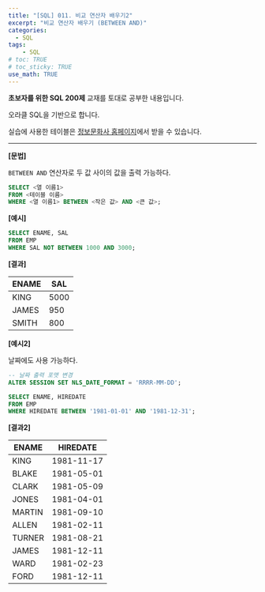 ```yaml
---
title: "[SQL] 011. 비교 연산자 배우기2"
excerpt: "비교 연산자 배우기 (BETWEEN AND)"
categories: 
  - SQL
tags: 
    - SQL
# toc: TRUE
# toc_sticky: TRUE
use_math: TRUE
---
```


**초보자를 위한 SQL 200제** 교재를 토대로 공부한 내용입니다.

오라클 SQL을 기반으로 합니다.

실습에 사용한 테이블은 [정보문화사 홈페이지](http://infopub.co.kr/index.asp)에서 받을 수 있습니다.

---

**[문법]**

`BETWEEN AND` 연산자로 두 값 사이의 값을 출력 가능하다.

```sql
SELECT <열 이름1>
FROM <테이블 이름>
WHERE <열 이름1> BETWEEN <작은 값> AND <큰 값>;
```

**[예시]**

```sql
SELECT ENAME, SAL
FROM EMP
WHERE SAL NOT BETWEEN 1000 AND 3000;
```


**[결과]**

ENAME|SAL
|-|-|
KING|5000
JAMES|950
SMITH|800


**[예시2]**

날짜에도 사용 가능하다.

```sql
-- 날짜 출력 포맷 변경
ALTER SESSION SET NLS_DATE_FORMAT = 'RRRR-MM-DD';

SELECT ENAME, HIREDATE
FROM EMP
WHERE HIREDATE BETWEEN '1981-01-01' AND '1981-12-31';
```


**[결과2]**

ENAME|HIREDATE
|-|-|
KING|1981-11-17
BLAKE|1981-05-01
CLARK|1981-05-09
JONES|1981-04-01
MARTIN|1981-09-10
ALLEN|1981-02-11
TURNER|1981-08-21
JAMES|1981-12-11
WARD|1981-02-23
FORD|1981-12-11
